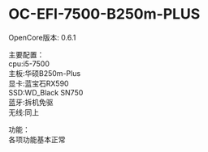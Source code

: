 # OC-EFI-7500-B250m-PLUS

OpenCore版本: 0.6.1

主要配置：  
  cpu:i5-7500  
  主板:华硕B250m-Plus  
  显卡:蓝宝石RX590  
  SSD:WD_Black SN750  
  蓝牙:拆机免驱  
  无线:同上  
  
功能：  
  各项功能基本正常
  
  
